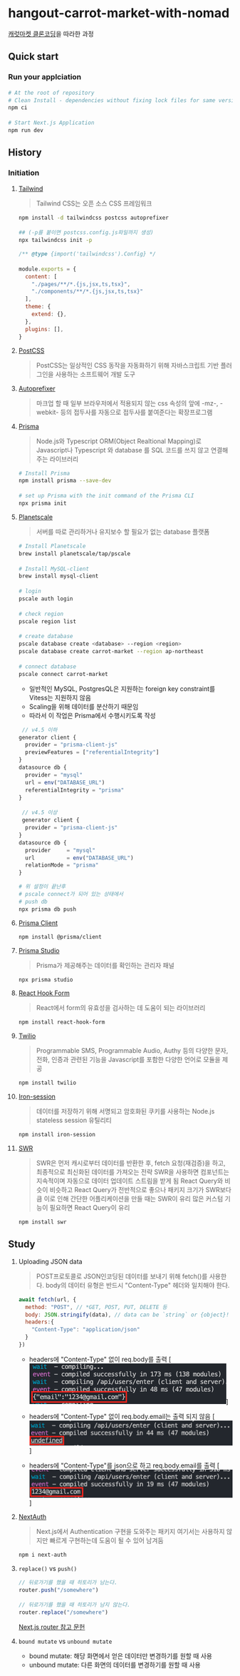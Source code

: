 # hangout-carrot-market-with-nomad

[캐럿마켓 클론코딩](https://nomadcoders.co/carrot-market/)을 따라한 과정

## Quick start

### Run your applciation

```bash
# At the root of repository
# Clean Install - dependencies without fixing lock files for same version
npm ci

# Start Next.js Application
npm run dev
```

## History

### Initiation

1. [Tailwind](https://tailwindcss.com/)

    > Tailwind CSS는 오픈 소스 CSS 프레임워크

    ```bash
    npm install -d tailwindcss postcss autoprefixer
    
    ## (-p를 붙이면 postcss.config.js파일까지 생성)
    npx tailwindcss init -p 
    ```

    ```javascript
    /** @type {import('tailwindcss').Config} */

    module.exports = {
      content: [
        "./pages/**/*.{js,jsx,ts,tsx}",
        "./components/**/*.{js,jsx,ts,tsx}"
      ],
      theme: {
        extend: {},
      },
      plugins: [],
    }
    ```

2. [PostCSS](https://postcss.org/)

    > PostCSS는 일상적인 CSS 동작을 자동화하기 위해 자바스크립트 기반 플러그인을 사용하는 소프트웨어 개발 도구

3. [Autoprefixer](https://github.com/postcss/autoprefixer)

    > 마크업 할 때 일부 브라우저에서 적용되지 않는 css 속성의 앞에 -mz-, -webkit- 등의 접두사를 자동으로 접두사를 붙여준다는 확장프로그램

4. [Prisma](https://www.prisma.io/)
    > Node.js와 Typescript ORM(Object Realtional Mapping)로 Javascript나 Typescript 와 database 를 SQL 코드를 쓰지 않고 연결해주는 라이브러리

    ```bash
    # Install Prisma
    npm install prisma --save-dev

    # set up Prisma with the init command of the Prisma CLI
    npx prisma init
    ```

5. [Planetscale](https://planetscale.com/)
    > 서버를 따로 관리하거나 유지보수 할 필요가 없는 database 플랫폼

    ```bash
    # Install Planetscale
    brew install planetscale/tap/pscale

    # Install MySQL-client
    brew install mysql-client

    # login
    pscale auth login

    # check region 
    pscale region list 

    # create database
    pscale database create <database> --region <region>
    pscale database create carrot-market --region ap-northeast 

    # connect database
    pscale connect carrot-market
    ```

    - 일반적인 MySQL, PostgresQL은 지원하는 foreign key constraint를 Vitess는 지원하지 않음
    - Scaling을 위해 데이터를 분산하기 때문임
    - 따라서 이 작업은 Prisma에서 수행시키도록 작성

    ```javascript
     // v4.5 이하
    generator client {
      provider = "prisma-client-js"
      previewFeatures = ["referentialIntegrity"]
    }
    datasource db {
      provider = "mysql"
      url = env("DATABASE_URL")
      referentialIntegrity = "prisma"
    }

     // v4.5 이상
     generator client {
      provider = "prisma-client-js"
    }
    datasource db {
      provider     = "mysql"
      url          = env("DATABASE_URL")
      relationMode = "prisma"
    }
    ```

    ```bash
    # 위 설정이 끝난후 
    # pscale connect가 되어 있는 상태에서 
    # push db
    npx prisma db push
    ```

6. [Prisma Client](https://www.prisma.io/client)

    ```bash
    npm install @prisma/client
    ```

7. [Prisma Studio](https://www.prisma.io/studio)
    > Prisma가 제공해주는 데이터를 확인하는 관리자  패널

    ```bash
    npx prisma studio
    ```

8. [React Hook Form](https://react-hook-form.com/)
    > React에서 form의 유효성을 검사하는 데 도움이 되는 라이브러리

    ```bash
    npm install react-hook-form
    ```

9. [Twilio](https://www.twilio.com/en-us)
    > Programmable SMS, Programmable Audio, Authy 등의 다양한 문자, 전화, 인증과 관련된 기능을 Javascript를 포함한 다양한 언어로 모듈을 제공

    ```bash
    npm install twilio 
    ```

10. [Iron-session](https://github.com/vvo/iron-session)
    > 데이터를 저장하기 위해 서명되고 암호화된 쿠키를 사용하는 Node.js stateless session 유틸리티

    ```bash
    npm install iron-session
    ```

11. [SWR](https://swr.vercel.app/ko)
    > SWR은 먼저 캐시로부터 데이터를 반환한 후, fetch 요청(재검증)을 하고, 최종적으로 최신화된 데이터를 가져오는 전략
    > SWR을 사용하면 컴포넌트는 지속적이며 자동으로 데이터 업데이트 스트림을 받게 됨
    > React Query와 비슷이 비슷하고 React Query가 전반적으로 좋으나 패키지 크기가 SWR보다 큼
    > 이로 인해 간단한 어플리케이션을 만들 때는 SWR이 유리
    > 많은 커스텀 기능이 필요하면 React Query이 유리

    ```bash
    npm install swr
    ```

## Study

1. Uploading JSON data
    > POST프로토콜로 JSON인코딩된 데이터를 보내기 위해 fetch()를 사용한다.
    > body의 데이터 유형은 반드시 "Content-Type" 헤더와 일치해야 한다.

    ```javascript
    await fetch(url, {
      method: "POST", // *GET, POST, PUT, DELETE 등
      body: JSON.stringify(data), // data can be `string` or {object}!
      headers:{
        "Content-Type": "application/json"
      }
    })
    ```

    - headers에 "Content-Type" 없이 req.body를 출력
    [![without "Content-Type"](public/screenshot/without_conten-type.png)]  

    - headers에 "Content-Type" 없이 req.body.email는 출력 되지 않음
    [![without "Content-Type"](public/screenshot/check_email_without_conten-type.png)]

    - headers에 "Content-Type"를 json으로 하고 req.body.email를 출력
    [![without "Content-Type"](public/screenshot/check_email_with_conten-type.png)]

2. [NextAuth](https://next-auth.js.org/)
    > Next.js에서 Authentication 구현을 도와주는 패키지
    > 여기서는 사용하지 않지만 빠르게 구현하는데 도움이 될 수 있어 남겨둠

    ```bash
    npm i next-auth
    ```

3. `replace()` vs  `push()`

    ```javascript
    // 뒤로가기를 했을 때 히토리가 남는다.
    router.push("/somewhere")

    // 뒤로가기를 했을 때 히토리가 남지 않는다.
    router.replace("/somewhere")
    ```

    [Next.js router 참고 문헌](https://nextjs.org/docs/api-reference/next/router#routerpush)

3. `bound mutate` vs  `unbound mutate`
    - bound mutate: 해당 화면에서 얻은 데이터만 변경하기를 원할 때 사용
    - unbound mutate: 다른 화면의 데이터를 변경하기를 원할 때 사용
